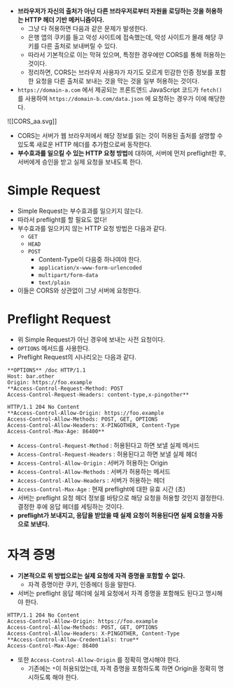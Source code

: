 - **브라우저가 자신의 출처가 아닌 다른 브라우저로부터 자원을 로딩하는 것을 허용하는 HTTP 헤더 기반 메커니즘이다.**
    - 그냥 다 허용하면 다음과 같은 문제가 발생한다.
    - 은행 앱의 쿠키를 들고 악성 사이트에 접속했는데, 악성 사이트가 몰래 해당 쿠키를 다른 출처로 보내버릴 수 있다.
    - 따라서 기본적으로 이는 막혀 있으며, 특정한 경우에만 CORS를 통해 허용하는 것이다.
    - 정리하면, CORS는 브라우저 사용자가 자기도 모르게 민감한 인증 정보를 포함한 요청을 다른 출처로 보내는 것을 막는 것을 일부 허용하는 것이다.
- `https://domain-a.com` 에서 제공되는 프론트엔드 JavaScript 코드가 `fetch()`를 사용하여 `https://domain-b.com/data.json` 에 요청하는 경우가 이에 해당한다.

![[CORS_aa.svg]]

- CORS는 서버가 웹 브라우저에서 해당 정보를 읽는 것이 허용된 출처를 설명할 수 있도록 새로운 HTTP 헤더를 추가함으로써 동작한다.
- **부수효과를 일으킬 수 있는 HTTP 요청 방법**에 대하여, 서버에 먼저 preflight한 후, 서버에게 승인을 받고 실제 요청을 보내도록 한다.

# Simple Request

- Simple Request는 부수효과를 일으키지 않는다.
- 따라서 preflight를 할 필요도 없다!
- 부수효과를 일으키지 않는 HTTP 요청 방법은 다음과 같다.
    - `GET`
    - `HEAD`
    - `POST`
        - Content-Type이 다음중 하나여야 한다.
        - `application/x-www-form-urlencoded`
        - `multipart/form-data`
        - `text/plain`
- 이들은 CORS와 상관없이 그냥 서버에 요청한다.

# Preflight Request

- 위 Simple Request가 아닌 경우에 보내는 사전 요청이다.
- `OPTIONS` 메서드를 사용한다.
- Preflight Request의 시나리오는 다음과 같다.

```
**OPTIONS** /doc HTTP/1.1
Host: bar.other
Origin: https://foo.example
**Access-Control-Request-Method: POST
Access-Control-Request-Headers: content-type,x-pingother**

HTTP/1.1 204 No Content
**Access-Control-Allow-Origin: https://foo.example
Access-Control-Allow-Methods: POST, GET, OPTIONS
Access-Control-Allow-Headers: X-PINGOTHER, Content-Type
Access-Control-Max-Age: 86400**
```

- `Access-Control-Request-Method` : 허용된다고 하면 보낼 실제 메서드
- `Access-Control-Request-Headers` : 허용된다고 하면 보낼 실제 헤더
- `Access-Control-Allow-Origin` : 서버가 허용하는 Origin
- `Access-Control-Allow-Methods` : 서버가 허용하는 메서드
- `Access-Control-Allow-Headers` : 서버가 허용하는 헤더
- `Access-Control-Max-Age` : 현재 preflight에 대한 유효 시간 (초)
- 서버는 preflight 요청 헤더 정보를 바탕으로 해당 요청을 허용할 것인지 결정한다. 결정한 후에 응답 헤더를 세팅하는 것이다.
- **preflight가 보내지고, 응답을 받았을 때 실제 요청이 허용된다면 실제 요청을 자동으로 보낸다.**

# 자격 증명

- **기본적으로 위 방법으로는 실제 요청에 자격 증명을 포함할 수 없다.**
    - 자격 증명이란 쿠키, 인증헤더 등을 말한다.
- 서버는 preflight 응답 헤더에 실제 요청에서 자격 증명을 포함해도 된다고 명시해야 한다.

```
HTTP/1.1 204 No Content
Access-Control-Allow-Origin: https://foo.example
Access-Control-Allow-Methods: POST, GET, OPTIONS
Access-Control-Allow-Headers: X-PINGOTHER, Content-Type
**Access-Control-Allow-Credentials: true**
Access-Control-Max-Age: 86400
```

- 또한 `Access-Control-Allow-Origin` 를 정확히 명시해야 한다.
    - 기존에는 `*`이 허용되었는데, 자격 증명을 포함하도록 하면 Origin을 정확히 명시하도록 해야 한다.